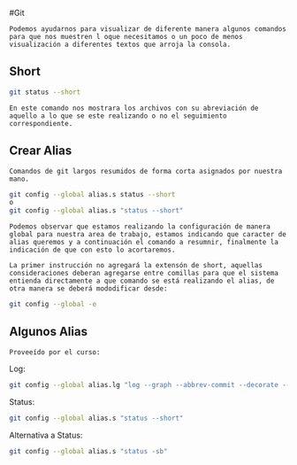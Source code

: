 #Git 

	Podemos ayudarnos para visualizar de diferente manera algunos comandos para que nos muestren l oque necesitamos o un poco de menos visualización a diferentes textos que arroja la consola.

## Short

```bash
git status --short
```

	En este comando nos mostrara los archivos con su abreviación de aquello a lo que se este realizando o no el seguimiento correspondiente.

## Crear Alias

	Comandos de git largos resumidos de forma corta asignados por nuestra mano.

```bash
git config --global alias.s status --short
o
git config --global alias.s "status --short"
```

	Podemos observar que estamos realizando la configuración de manera global para nuestra area de trabajo, estamos indicando que caracter de alias queremos y a continuación el comando a resumnir, finalmente la indicación de que con esto lo acortaremos.

	La primer instrucción no agregará la extensón de short, aquellas consideraciones deberan agregarse entre comillas para que el sistema entienda directamente a que comando se está realizando el alias, de otra manera se deberá mododificar desde:

```bash
git config --global -e
```

## Algunos Alias

	Proveeído por el curso:

Log:

```bash
git config --global alias.lg "log --graph --abbrev-commit --decorate --format=format:'%C(bold blue)%h%C(reset) - %C(bold green)(%ar)%C(reset) %C(white)%s%C(reset) %C(dim white)- %an%C(reset)%C(bold yellow)%d%C(reset)' --all"
```

Status:

```bash
git config --global alias.s "status --short"
```

Alternativa a Status:

```bash
git config --global alias.s "status -sb"
```